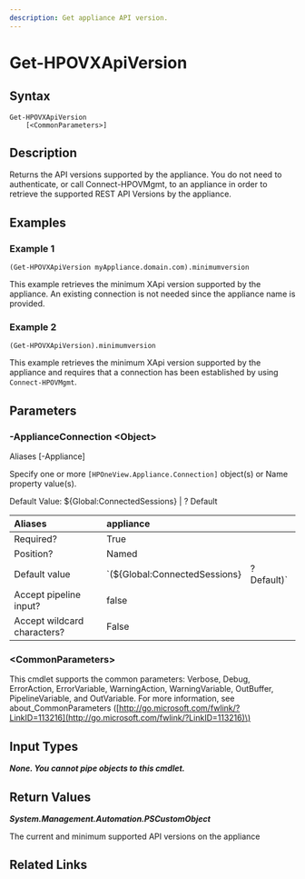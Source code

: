 ```yaml
---
description: Get appliance API version.
---
```


# Get-HPOVXApiVersion

## Syntax

```text
Get-HPOVXApiVersion
    [<CommonParameters>]
```

## Description

Returns the API versions supported by the appliance. You do not need to authenticate, or call Connect-HPOVMgmt, to an appliance in order to retrieve the supported REST API Versions by the appliance.

## Examples

### Example 1

```text
(Get-HPOVXApiVersion myAppliance.domain.com).minimumversion
```

This example retrieves the minimum XApi version supported by the appliance. An existing connection is not needed since the appliance name is provided.

### Example 2

```text
(Get-HPOVXApiVersion).minimumversion
```

This example retrieves the minimum XApi version supported by the appliance and requires that a connection has been established by using `Connect-HPOVMgmt`.

## Parameters

### -ApplianceConnection &lt;Object&gt;

Aliases \[-Appliance\]

Specify one or more `[HPOneView.Appliance.Connection]` object\(s\) or Name property value\(s\).

Default Value: ${Global:ConnectedSessions} \| ? Default

| Aliases | appliance |  |
| :--- | :--- | :--- |
| Required? | True |  |
| Position? | Named |  |
| Default value | \`\(${Global:ConnectedSessions} | ? Default\)\` |
| Accept pipeline input? | false |  |
| Accept wildcard characters? | False |  |

### &lt;CommonParameters&gt;

This cmdlet supports the common parameters: Verbose, Debug, ErrorAction, ErrorVariable, WarningAction, WarningVariable, OutBuffer, PipelineVariable, and OutVariable. For more information, see about\_CommonParameters \([http://go.microsoft.com/fwlink/?LinkID=113216](http://go.microsoft.com/fwlink/?LinkID=113216)\)

## Input Types

_**None. You cannot pipe objects to this cmdlet.**_

## Return Values

_**System.Management.Automation.PSCustomObject**_

The current and minimum supported API versions on the appliance

## Related Links

